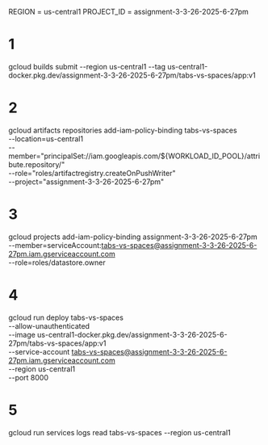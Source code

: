 REGION = us-central1
PROJECT_ID = assignment-3-3-26-2025-6-27pm

# 1
gcloud builds submit --region us-central1 --tag us-central1-docker.pkg.dev/assignment-3-3-26-2025-6-27pm/tabs-vs-spaces/app:v1

# 2
gcloud artifacts repositories add-iam-policy-binding tabs-vs-spaces \
  --location=us-central1 \
  --member="principalSet://iam.googleapis.com/${WORKLOAD_ID_POOL}/attribute.repository/" \
  --role="roles/artifactregistry.createOnPushWriter" \
  --project="assignment-3-3-26-2025-6-27pm"

# 3
gcloud projects add-iam-policy-binding assignment-3-3-26-2025-6-27pm \
  --member=serviceAccount:tabs-vs-spaces@assignment-3-3-26-2025-6-27pm.iam.gserviceaccount.com \
  --role=roles/datastore.owner

# 4
gcloud run deploy tabs-vs-spaces \
  --allow-unauthenticated \
  --image us-central1-docker.pkg.dev/assignment-3-3-26-2025-6-27pm/tabs-vs-spaces/app:v1 \
  --service-account tabs-vs-spaces@assignment-3-3-26-2025-6-27pm.iam.gserviceaccount.com \
  --region us-central1 \
  --port 8000

# 5
gcloud run services logs read tabs-vs-spaces --region us-central1
